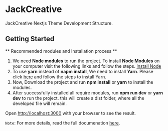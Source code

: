 # JackCreative

JackCreative Nextjs Theme Development Structure.

## Getting Started

** Recommended modules and Installation process **

1. We need **Node modules** to run the project. To install **Node Modules** on your computer visit the following links and follow the steps. [Install Node](https://nodejs.org/en/)
2. To use **yarn** instead of **napm install**, We need to install **Yarn**. Please click [here](https://yarnpkg.com/getting-started/install) and follow the steps to install Yarn.
3. Now, Download the project and run **npm install** or **yarn** to install the modules.
4. After successfully installed all require modules, run **npm run dev** or **yarn dev** to run the project. this will create a dist folder, where all the developed file will remain.

Open [http://localhost:3000](http://localhost:3000) with your browser to see the result.

`Note`: For more details, read the full documenation [here](https://docs.staticmania.com/jackcreative/nextjs/introduction).
